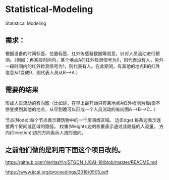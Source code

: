# Statistical-Modeling
Statistical Modeling


## 需求：
根据设备的时间标签、位置标签、红外传感器数据等信息，针对人员流动进行预测。（例如：再某段时间内，某个地点A的红外检测信号为0，则代表没有人，另外一段时间内的红外检测信号为1，则代表有人。在此期间，有其他的地点B的红外信息从1变成0，则代表人员从B-->A ）

## 需要的结果
形成人员流动的有向图（比如说，在早上最开始只有某地点A红外检测为1后面不停变换到其他的地点，从早到晚可以形成一个人员流动的有向图A-->B-->C...）

节点(Node):每个节点表示建筑物中的一个房间或区域。
边(Edge):每条边表示连接两个房间或区域的路径。
权重(Weight):边的权重表示通过该路径的人流量。
方向(Direction):边的方向表示人流的流向。


## 之前他们做的是利用下面这个项目改的。
https://github.com/VeritasYin/STGCN_IJCAI-18/blob/master/README.md

https://www.ijcai.org/proceedings/2018/0505.pdf
